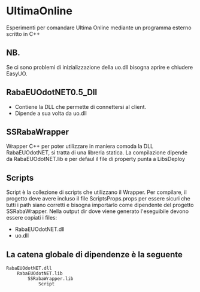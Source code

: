# UltimaOnline
Esperimenti per comandare Ultima Online mediante un programma esterno scritto in C++

## NB.
Se ci sono problemi di inizializzazione della uo.dll bisogna aprire e
chiudere EasyUO.

## RabaEUOdotNET0.5_Dll
- Contiene la DLL che permette di connettersi al client.
- Dipende a sua volta da uo.dll

## SSRabaWrapper
Wrapper C++ per poter utilizzare in maniera comoda la DLL RabaEUOdotNET, si tratta di una libreria statica. 
La compilazione dipende da RabaEUOdotNET.lib e per defaul il file di property punta a LibsDeploy

## Scripts
Script è la collezione di scripts che utilizzano il Wrapper.
Per compilare, il progetto deve avere incluso il file ScriptsProps.props
per essere sicuri che tutti i path siano corretti e bisogna importarlo come dipendente del progetto SSRabaWrapper.
Nella output dir dove viene generato l'eseguibile devono essere copiati i files:
- RabaEUOdotNET.dll
- uo.dll

## La catena globale di dipendenze è la seguente
    RabaEUOdotNET.dll
        RabaEUOdotNET.lib
            SSRabaWrapper.lib	
                Script
